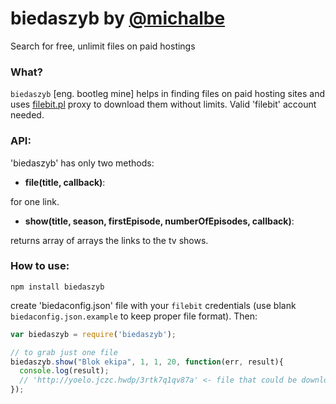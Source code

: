 # biedaszyb by [@michalbe](http://github.com/michalbe) #
Search for free, unlimit files on paid hostings


### What? ###
`biedaszyb` [eng. bootleg mine] helps in finding files on paid hosting sites and uses [filebit.pl](http://filebit.pl) proxy to download them without limits. Valid 'filebit' account needed.

### API: ###

'biedaszyb' has only two methods:

* __file(title, callback)__:

for one link.

* __show(title, season, firstEpisode, numberOfEpisodes, callback)__:

returns array of arrays the links to the tv shows.

### How to use: ###
```
npm install biedaszyb
```
create 'biedaconfig.json' file with your `filebit` credentials (use blank `biedaconfig.json.example` to keep proper file format).
Then:
```javascript
var biedaszyb = require('biedaszyb');

// to grab just one file
biedaszyb.show("Blok ekipa", 1, 1, 20, function(err, result){
  console.log(result);
  // 'http://yoelo.jczc.hwdp/3rtk7q1qv87a' <- file that could be downloaded without any limits
});
